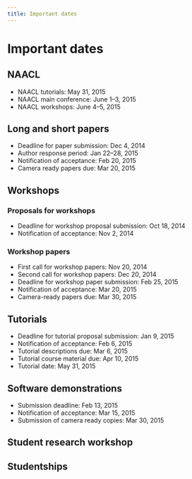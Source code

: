 ```yaml
---
title: Important dates
---
```


# Important dates

## NAACL

- NAACL tutorials: May 31, 2015
- NAACL main conference: June 1–3, 2015
- NAACL workshops: June 4–5, 2015

## Long and short papers

- Deadline for paper submission: Dec 4, 2014
- Author response period: Jan 22–28, 2015
- Notification of acceptance: Feb 20, 2015
- Camera ready papers due: Mar 20, 2015

## Workshops

### Proposals for workshops

- Deadline for workshop proposal submission: Oct 18, 2014
- Notification of acceptance: Nov 2, 2014

### Workshop papers

- First call for workshop papers: Nov 20, 2014
- Second call for workshop papers: Dec 20, 2014
- Deadline for workshop paper submission: Feb 25, 2015
- Notification of acceptance: Mar 20, 2015
- Camera-ready papers due: Mar 30, 2015

## Tutorials

- Deadline for tutorial proposal submission: Jan 9, 2015
- Notification of acceptance: Feb 6, 2015
- Tutorial descriptions due: Mar 6, 2015
- Tutorial course material due: Apr 10, 2015
- Tutorial date: May 31, 2015

## Software demonstrations

- Submission deadline: Feb 13, 2015
- Notification of acceptance: Mar 15, 2015
- Submission of camera ready copies: Mar 30, 2015

## Student research workshop

## Studentships
